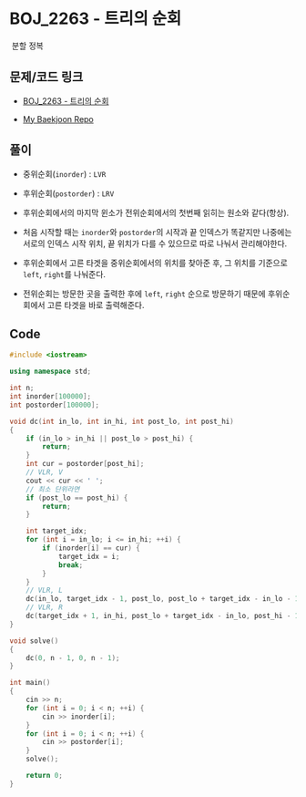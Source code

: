 # BOJ_2263 - 트리의 순회

&nbsp;분할 정복

## 문제/코드 링크

- [BOJ_2263 - 트리의 순회](https://www.acmicpc.net/problem/2263)

- [My Baekjoon Repo](https://github.com/Meantint/Baekjoon)

## 풀이

- 중위순회(`inorder`) : `LVR`

- 후위순회(`postorder`) : `LRV`

- 후위순회에서의 마지막 윈소가 전위순회에서의 첫번째 읽히는 원소와 같다(항상).

- 처음 시작할 때는 `inorder`와 `postorder`의 시작과 끝 인덱스가 똑같지만 나중에는 서로의 인덱스 시작 위치, 끝 위치가 다를 수 있으므로 따로 나눠서 관리해야한다.

- 후위순회에서 고른 타겟을 중위순회에서의 위치를 찾아준 후, 그 위치를 기준으로 `left`, `right`를 나눠준다.

- 전위순회는 방문한 곳을 출력한 후에 `left`, `right` 순으로 방문하기 때문에 후위순회에서 고른 타겟을 바로 출력해준다.

## Code

```cpp
#include <iostream>

using namespace std;

int n;
int inorder[100000];
int postorder[100000];

void dc(int in_lo, int in_hi, int post_lo, int post_hi)
{
    if (in_lo > in_hi || post_lo > post_hi) {
        return;
    }
    int cur = postorder[post_hi];
    // VLR, V
    cout << cur << ' ';
    // 최소 단위라면
    if (post_lo == post_hi) {
        return;
    }

    int target_idx;
    for (int i = in_lo; i <= in_hi; ++i) {
        if (inorder[i] == cur) {
            target_idx = i;
            break;
        }
    }
    // VLR, L
    dc(in_lo, target_idx - 1, post_lo, post_lo + target_idx - in_lo - 1);
    // VLR, R
    dc(target_idx + 1, in_hi, post_lo + target_idx - in_lo, post_hi - 1);
}

void solve()
{
    dc(0, n - 1, 0, n - 1);
}

int main()
{
    cin >> n;
    for (int i = 0; i < n; ++i) {
        cin >> inorder[i];
    }
    for (int i = 0; i < n; ++i) {
        cin >> postorder[i];
    }
    solve();

    return 0;
}
```
